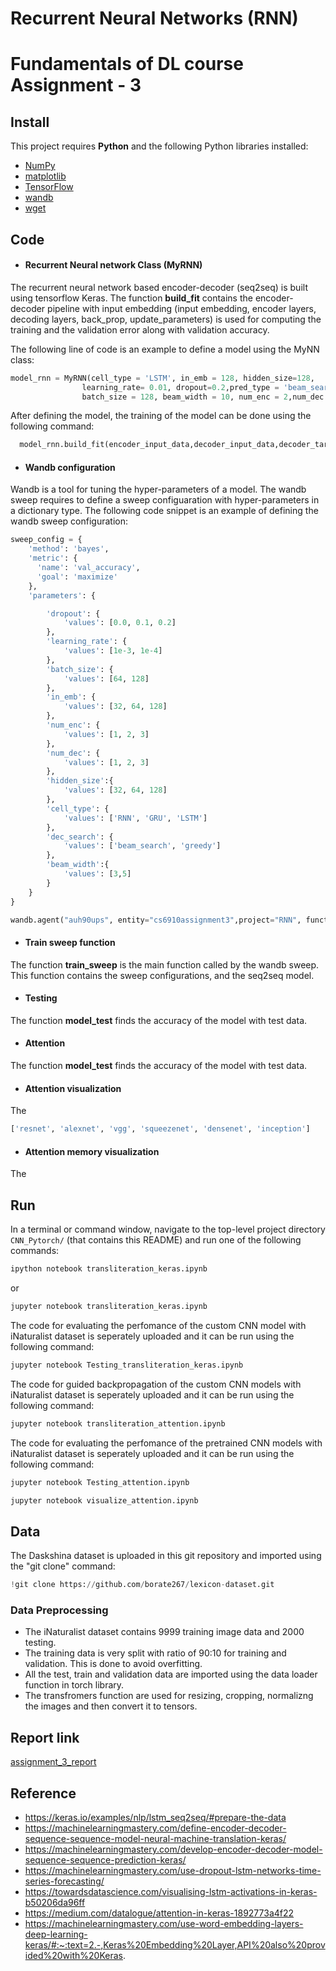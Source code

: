 # Recurrent Neural Networks (RNN)
# Fundamentals of DL course Assignment - 3 

## Install
This project requires **Python** and the following Python libraries installed:

- [NumPy](http://www.numpy.org/)
- [matplotlib](http://matplotlib.org/)
- [TensorFlow](https://www.tensorflow.org/install)
- [wandb](https://wandb.ai/site)
- [wget](https://pypi.org/project/wget/)

## Code
- #### Recurrent Neural network Class (MyRNN)
The recurrent neural network based encoder-decoder (seq2seq) is built using tensorflow Keras. The function **build_fit** contains the encoder-decoder pipeline with input embedding (input embedding, encoder layers, decoding layers, back_prop, update_parameters) is used for computing the training and the validation error along with validation accuracy. 

The following line of code is an example to define a model using the MyNN class:

```python
model_rnn = MyRNN(cell_type = 'LSTM', in_emb = 128, hidden_size=128,
                learning_rate= 0.01, dropout=0.2,pred_type = 'beam_search',epochs = 10,
                batch_size = 128, beam_width = 10, num_enc = 2,num_dec = 3)
```
After defining the model, the training of the model can be done using the following command:
```python
  model_rnn.build_fit(encoder_input_data,decoder_input_data,decoder_target_data,x_test, y_test)
```
- #### Wandb configuration
Wandb is a tool for tuning the hyper-parameters of a model. The wandb sweep requires to define a sweep configuaration with hyper-parameters in a dictionary type. The following code snippet is an example of defining the wandb sweep configuration:
```python
sweep_config = {
    'method': 'bayes', 
    'metric': {
      'name': 'val_accuracy',
      'goal': 'maximize'   
    },
    'parameters': {

        'dropout': {
            'values': [0.0, 0.1, 0.2]
        },
        'learning_rate': {
            'values': [1e-3, 1e-4]
        },
        'batch_size': {
            'values': [64, 128]
        },
        'in_emb': {
            'values': [32, 64, 128]
        },
        'num_enc': {
            'values': [1, 2, 3]
        },
        'num_dec': {
            'values': [1, 2, 3]
        },
        'hidden_size':{
            'values': [32, 64, 128]
        },
        'cell_type': {
            'values': ['RNN', 'GRU', 'LSTM']
        },
        'dec_search': {
            'values': ['beam_search', 'greedy']
        },
        'beam_width':{
            'values': [3,5]
        }
    }
}
```
```python
wandb.agent("auh90ups", entity="cs6910assignment3",project="RNN", function =train_sweep,count=100)
```
- #### Train sweep function
The function **train_sweep** is the main function called by the wandb sweep. This function contains the sweep configurations, and the seq2seq model.  

- #### Testing
The function **model_test** finds the accuracy of the model with test data.

- #### Attention
The function **model_test** finds the accuracy of the model with test data.

- #### Attention visualization
The 

```python
['resnet', 'alexnet', 'vgg', 'squeezenet', 'densenet', 'inception']
```
- #### Attention memory visualization
The

## Run

In a terminal or command window, navigate to the top-level project directory `CNN_Pytorch/` (that contains this README) and run one of the following commands:

```bash
ipython notebook transliteration_keras.ipynb
```  
or
```bash
jupyter notebook transliteration_keras.ipynb
```
The code for evaluating the perfomance of the custom CNN model with iNaturalist dataset is seperately uploaded and it can be run using the following command:
```bash
jupyter notebook Testing_transliteration_keras.ipynb
``` 
The code for guided backpropagation of the custom CNN models with iNaturalist dataset is seperately uploaded and it can be run using the following command:
```bash
jupyter notebook transliteration_attention.ipynb
``` 
The code for evaluating the perfomance of the pretrained CNN models with iNaturalist dataset is seperately uploaded and it can be run using the following command:
```bash
jupyter notebook Testing_attention.ipynb
``` 

```bash
jupyter notebook visualize_attention.ipynb
``` 

## Data
The Daskshina dataset is uploaded in this git repository and imported using the "git clone" command:
```python
!git clone https://github.com/borate267/lexicon-dataset.git
```

### Data Preprocessing
- The iNaturalist dataset contains 9999 training image data and 2000 testing.
- The training data is very split with ratio of 90:10 for training and validation. This is done to avoid overfitting.
- All the test, train and validation data are imported using the data loader function in torch library.
- The transfromers function are used for resizing, cropping, normalizng the images and then convert it to tensors.

## Report link
[assignment_3_report](https://wandb.ai/cs6910assignment3/RNN/reports/FDL-Assignment-3---Vmlldzo2NzE5MTM)

## Reference
- https://keras.io/examples/nlp/lstm_seq2seq/#prepare-the-data
- https://machinelearningmastery.com/define-encoder-decoder-sequence-sequence-model-neural-machine-translation-keras/
- https://machinelearningmastery.com/develop-encoder-decoder-model-sequence-sequence-prediction-keras/
- https://machinelearningmastery.com/use-dropout-lstm-networks-time-series-forecasting/
- https://towardsdatascience.com/visualising-lstm-activations-in-keras-b50206da96ff
- https://medium.com/datalogue/attention-in-keras-1892773a4f22
- https://machinelearningmastery.com/use-word-embedding-layers-deep-learning-keras/#:~:text=2.-,Keras%20Embedding%20Layer,API%20also%20provided%20with%20Keras.

